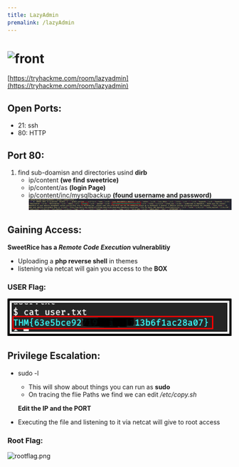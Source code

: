 ```yaml
---
title: LazyAdmin
premalink: /lazyAdmin
---
```

# ![front](saharshtapi.github.io/images/lazyAdmin/front.png)
[https://tryhackme.com/room/lazyadmin](https://tryhackme.com/room/lazyadmin)

## Open Ports:
  - 21: ssh
  - 80: HTTP
  
## Port 80:
1. find sub-doamisn and directories usind **dirb**
   - ip/content **(we find sweetrice)**
   - ip/content/as **(login Page)**
   - ip/content/inc/mysqlbackup **(found username and password)**
![mysqlbackup.png](/images/lazyAdmin/mysqlbackup.png)
   
## Gaining Access:
 **SweetRice has a _Remote_ _Code_ _Execution_ vulnerablitiy**
 - Uploading a **php reverse shell** in themes 
 - listening via netcat will gain you access to the **BOX**
### USER Flag:
![user_flag](/images/lazyAdmin/user_flag.png)
 


## Privilege Escalation:
 - sudo -l
    - This will show about things you can run as **sudo**
    - On tracing the flie Paths we find we can edit _/etc/copy.sh_
    
    **Edit the IP and the PORT**
 - Executing the file and listening to it  via netcat will give to root access
### Root Flag:
![rootflag.png](saharshtapi.github.io/images/lazyAdmin/root.flag.png)
